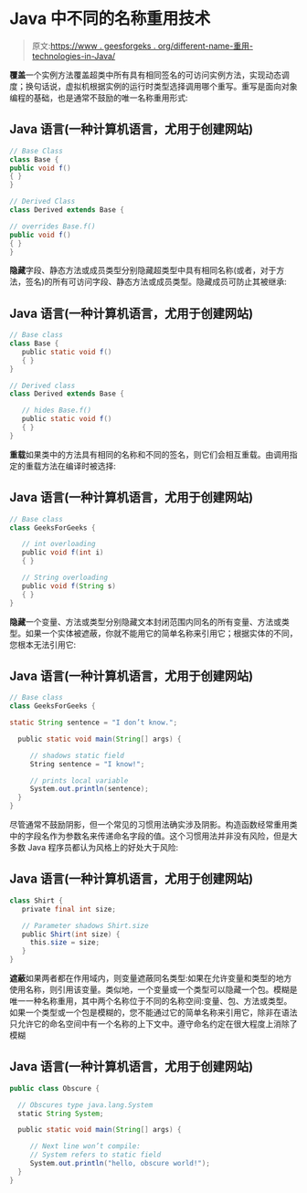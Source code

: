 # Java 中不同的名称重用技术

> 原文:[https://www . geesforgeks . org/different-name-重用-technologies-in-Java/](https://www.geeksforgeeks.org/different-name-reusing-techniques-in-java/)

**覆盖**一个实例方法覆盖超类中所有具有相同签名的可访问实例方法，实现动态调度；换句话说，虚拟机根据实例的运行时类型选择调用哪个重写。重写是面向对象编程的基础，也是通常不鼓励的唯一名称重用形式:

## Java 语言(一种计算机语言，尤用于创建网站)

```java
// Base Class
class Base {
public void f()
{ }
}

// Derived Class
class Derived extends Base {

// overrides Base.f()
public void f()
{ }
}
```

**隐藏**字段、静态方法或成员类型分别隐藏超类型中具有相同名称(或者，对于方法，签名)的所有可访问字段、静态方法或成员类型。隐藏成员可防止其被继承:

## Java 语言(一种计算机语言，尤用于创建网站)

```java
// Base class
class Base {
   public static void f()
   { }
}

// Derived class
class Derived extends Base {

   // hides Base.f()
   public static void f()
   { }
}
```

**重载**如果类中的方法具有相同的名称和不同的签名，则它们会相互重载。由调用指定的重载方法在编译时被选择:

## Java 语言(一种计算机语言，尤用于创建网站)

```java
// Base class
class GeeksForGeeks {

   // int overloading
   public void f(int i)
   { }

   // String overloading
   public void f(String s)
   { }
}
```

**隐藏**一个变量、方法或类型分别隐藏文本封闭范围内同名的所有变量、方法或类型。如果一个实体被遮蔽，你就不能用它的简单名称来引用它；根据实体的不同，您根本无法引用它:

## Java 语言(一种计算机语言，尤用于创建网站)

```java
// Base class
class GeeksForGeeks {

static String sentence = "I don’t know.";

  public static void main(String[] args) {

     // shadows static field
     String sentence = "I know!";

     // prints local variable
     System.out.println(sentence);
  }
}
```

尽管通常不鼓励阴影，但一个常见的习惯用法确实涉及阴影。构造函数经常重用类中的字段名作为参数名来传递命名字段的值。这个习惯用法并非没有风险，但是大多数 Java 程序员都认为风格上的好处大于风险:

## Java 语言(一种计算机语言，尤用于创建网站)

```java
class Shirt {
   private final int size;

   // Parameter shadows Shirt.size
   public Shirt(int size) {
     this.size = size;
   }
}
```

**遮蔽**如果两者都在作用域内，则变量遮蔽同名类型:如果在允许变量和类型的地方使用名称，则引用该变量。类似地，一个变量或一个类型可以隐藏一个包。模糊是唯一一种名称重用，其中两个名称位于不同的名称空间:变量、包、方法或类型。如果一个类型或一个包是模糊的，您不能通过它的简单名称来引用它，除非在语法只允许它的命名空间中有一个名称的上下文中。遵守命名约定在很大程度上消除了模糊

## Java 语言(一种计算机语言，尤用于创建网站)

```java
public class Obscure {

  // Obscures type java.lang.System
  static String System;

  public static void main(String[] args) {

     // Next line won’t compile:
     // System refers to static field
     System.out.println("hello, obscure world!");
  }
}
```